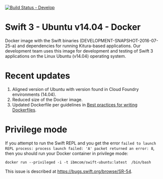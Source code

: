 [![Build Status - Develop](https://travis-ci.org/IBM-Swift/swift-ubuntu-docker.svg?branch=develop)](https://travis-ci.org/IBM-Swift/swift-ubuntu-docker)

# Swift 3 - Ubuntu v14.04 - Docker

Docker image with the Swift binaries (DEVELOPMENT-SNAPSHOT-2016-07-25-a) and dependencies for running Kitura-based applications. Our development team uses this image for development and testing of Swift 3 applications on the Linux Ubuntu (v14.04) operating system.

# Recent updates
1. Aligned version of Ubuntu with version found in Cloud Foundry environments (14.04).
2. Reduced size of the Docker image.
3. Updated Dockerfile per guidelines in [Best practices for writing Dockerfiles](https://docs.docker.com/engine/userguide/eng-image/dockerfile_best-practices/).

# Privilege mode
If you attempt to run the Swift REPL and you get the error `failed to launch REPL process: process launch failed: 'A' packet returned an error: 8`, then you should run your Docker container in privilege mode:

```
docker run --privileged -i -t ibmcom/swift-ubuntu:latest  /bin/bash
```

This issue is described at https://bugs.swift.org/browse/SR-54.
